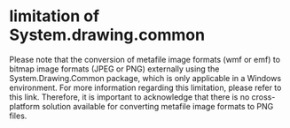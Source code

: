 # limitation of System.drawing.common

​Please note that the conversion of metafile image formats (wmf or emf) to bitmap image formats (JPEG or PNG) externally using the System.Drawing.Common package, which is only applicable in a Windows environment. For more information regarding this limitation, please refer to this link. Therefore, it is important to acknowledge that there is no cross-platform solution available for converting metafile image formats to PNG files.